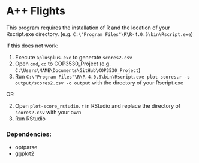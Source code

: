 # A++ Flights

This program requires the installation of R and the location of your Rscript.exe directory. (e.g. `C:\"Program Files"\R\R-4.0.5\bin\Rscript.exe`)

If this does not work:
1. Execute `aplusplus.exe` to generate `scores2.csv`
2. Open `cmd`, `cd` to COP3530_Project (e.g. `C:\Users\NAME\Documents\GitHub\COP3530_Project`)
3. Run `C:\"Program Files"\R\R-4.0.5\bin\Rscript.exe plot-scores.r -s output/scores2.csv -o output` with the directory of your Rscript.exe


OR


2. Open `plot-score_rstudio.r` in RStudio and replace the directory of `scores2.csv` with your own
3. Run RStudio



### Dependencies:
* optparse
* ggplot2
